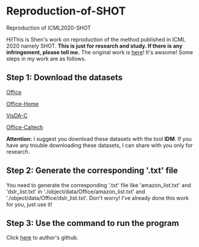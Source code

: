 # Reproduction-of-SHOT
Reproduction of ICML2020-SHOT

Hi!This is Shen's work on reproduction of the method published in ICML 2020 namely SHOT. **This is just for research and study. If there is any infringement, please tell me.**
The original work is [here](https://github.com/tim-learn/SHOT)! It's awsome! Some steps in my work are as follows.

## Step 1: Download the datasets 
[Office](https://drive.google.com/file/d/0B4IapRTv9pJ1WGZVd1VDMmhwdlE/view)

[Office-Home](https://drive.google.com/file/d/0B81rNlvomiwed0V1YUxQdC1uOTg/view)

[VisDA-C](https://github.com/VisionLearningGroup/taskcv-2017-public/tree/master/classification)

[Office-Caltech](http://www.vision.caltech.edu/Image_Datasets/Caltech101/101_ObjectCategories.tar.gz)

**Attention:** I suggest you download these datasets with the tool **IDM**. If you have any trouble downloading these datasets, I can share with you only for research.

## Step 2: Generate the corresponding '.txt' file
You need to generate the corresponding '.txt' file like 'amazon_list.txt' and 'dslr_list.txt' in './object/data/Office/amazon_list.txt' and './object/data/Office/dslr_list.txt'. 
Don't worry! I've already done this work for you, just use it!

## Step 3: Use the command to run the program
Click [here](https://github.com/tim-learn/SHOT) to author's github.
